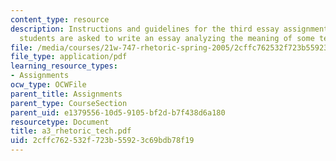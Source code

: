 ```yaml
---
content_type: resource
description: Instructions and guidelines for the third essay assignment, in which
  students are asked to write an essay analyzing the meaning of some technology.
file: /media/courses/21w-747-rhetoric-spring-2005/2cffc762532f723b55923c69bdb78f19_a3_rhetoric_tech.pdf
file_type: application/pdf
learning_resource_types:
- Assignments
ocw_type: OCWFile
parent_title: Assignments
parent_type: CourseSection
parent_uid: e1379556-10d5-9105-bf2d-b7f438d6a180
resourcetype: Document
title: a3_rhetoric_tech.pdf
uid: 2cffc762-532f-723b-5592-3c69bdb78f19
---
```

